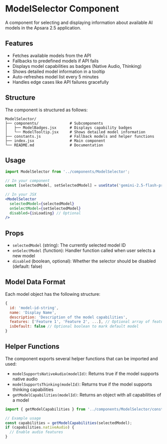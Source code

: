# ModelSelector Component

A component for selecting and displaying information about available AI models in the Apsara 2.5 application.

## Features

- Fetches available models from the API
- Fallbacks to predefined models if API fails
- Displays model capabilities as badges (Native Audio, Thinking)
- Shows detailed model information in a tooltip
- Auto-refreshes model list every 5 minutes
- Handles edge cases like API failures gracefully

## Structure

The component is structured as follows:

```
ModelSelector/
├── components/              # Subcomponents
│   ├── ModelBadges.jsx      # Displays capability badges
│   └── ModelTooltip.jsx     # Shows detailed model information
├── constants.js             # Fallback models and helper functions
├── index.jsx                # Main component
└── README.md                # Documentation
```

## Usage

```jsx
import ModelSelector from '../components/ModelSelector';

// In your component
const [selectedModel, setSelectedModel] = useState('gemini-2.5-flash-preview-native-audio-dialog');

// In your JSX
<ModelSelector 
  selectedModel={selectedModel}
  onSelectModel={setSelectedModel}
  disabled={isLoading} // Optional
/>
```

## Props

- `selectedModel` (string): The currently selected model ID
- `onSelectModel` (function): Handler function called when user selects a new model
- `disabled` (boolean, optional): Whether the selector should be disabled (default: false)

## Model Data Format

Each model object has the following structure:

```js
{
  id: 'model-id-string',
  name: 'Display Name',
  description: 'Description of the model capabilities',
  features: ['Feature 1', 'Feature 2', ...], // Optional array of features
  isDefault: false // Optional boolean to mark default model
}
```

## Helper Functions

The component exports several helper functions that can be imported and used:

- `modelSupportsNativeAudio(modelId)`: Returns true if the model supports native audio
- `modelSupportsThinking(modelId)`: Returns true if the model supports thinking capabilities
- `getModelCapabilities(modelId)`: Returns an object with all capabilities of a model

```jsx
import { getModelCapabilities } from '../components/ModelSelector/constants';

// Example usage
const capabilities = getModelCapabilities(selectedModel);
if (capabilities.nativeAudio) {
  // Enable audio features
}
``` 